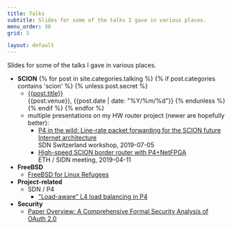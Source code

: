 ```yaml
---
title: Talks
subtitle: Slides for some of the talks I gave in various places.
menu_order: 30
grid: 3

layout: default
---
```


Slides for some of the talks I gave in various places.

* **SCION**
  {% for post in site.categories.talking %}
  {% if post.categories contains 'scion' %}
  {% unless post.secret %}
  * [{{post.title}}]({{post.url}})  
    {{post.venue}}, {{post.date | date: "%Y/%m/%d"}}
  {% endunless %}
  {% endif %}
  {% endfor %}
  * multiple presentations on my HW router project (newer are hopefully better):
    * [P4 in the wild: Line-rate packet forwarding for the SCION future Internet architecture](scion/p4-scion-sdn-ch)  
      SDN Switzerland workshop, 2019-07-05
    * [High-speed SCION border router with P4+NetFPGA](scion/p4-scion-sidn)  
      ETH / SIDN meeting, 2019-04-11
* **FreeBSD**
  * [FreeBSD for Linux Refugees](to-linux-refugees)
* **Project-related**
  * SDN / P4
    * ["Load-aware" L4 load balancing in P4](sdn-loadbalancing)
* **Security**
  * [Paper Overview: A Comprehensive Formal Security Analysis of OAuth 2.0](oauth)
